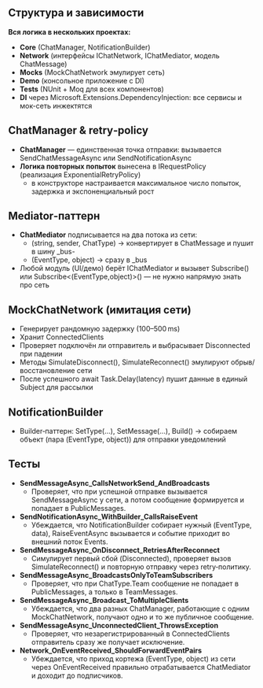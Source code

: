## Структура и зависимости
**Вся логика в нескольких проектах:**
- **Core** (ChatManager, NotificationBuilder)
- **Network** (интерфейсы IChatNetwork, IChatMediator, модель ChatMessage)
- **Mocks** (MockChatNetwork эмулирует сеть)
- **Demo** (консольное приложение с DI)
- **Tests** (NUnit + Moq для всех компонентов)
- **DI** через Microsoft.Extensions.DependencyInjection: все сервисы и мок-сеть инжектятся

## ChatManager & retry‑policy
- **ChatManager** — единственная точка отправки: вызывается SendChatMessageAsync или SendNotificationAsync
- **Логика повторных попыток** вынесена в IRequestPolicy (реализация ExponentialRetryPolicy)
	- в конструкторе настраивается максимальное число попыток, задержка и экспоненциальный рост

## Mediator‑паттерн
- **ChatMediator** подписывается на два потока из сети:
	- (string, sender, ChatType) → конвертирует в ChatMessage и пушит в шину _bus- 
	- (EventType, object) → сразу в _bus
- Любой модуль (UI/демо) берёт IChatMediator и вызывет Subscribe<ChatMessage>() или Subscribe<(EventType,object)>() — не нужно напрямую знать про сеть

## MockChatNetwork (имитация сети)
- Генерирует рандомную задержку (100–500 ms)
- Хранит ConnectedClients
- Проверяет подключён ли отправитель и выбрасывает Disconnected при падении
- Методы SimulateDisconnect(), SimulateReconnect() эмулируют обрыв/восстановление сети
- После успешного await Task.Delay(latency) пушит данные в единый Subject для рассылки

## NotificationBuilder
- Builder‑паттерн: SetType(...), SetMessage(...), Build() → собираем объект (пара (EventType, object)) для отправки уведомлений

## Тесты
- **SendMessageAsync_CallsNetworkSend_AndBroadcasts**
	- Проверяет, что при успешной отправке вызывается SendMessageAsync у сети, а потом сообщение формируется и попадает в PublicMessages.
- **SendNotificationAsync_WithBuilder_CallsRaiseEvent**
	- Убеждается, что NotificationBuilder собирает нужный (EventType, data), RaiseEventAsync вызывается и событие приходит во внешний поток Events.
- **SendMessageAsync_OnDisconnect_RetriesAfterReconnect**
	- Симулирует первый сбой (Disconnected), проверяет вызов SimulateReconnect() и повторную отправку через retry‑политику.
- **SendMessageAsync_BroadcastsOnlyToTeamSubscribers**
	- Проверяет, что при ChatType.Team сообщение не попадает в PublicMessages, а только в TeamMessages.
- **SendMessageAsync_Broadcast_ToMultipleClients**
	- Убеждается, что два разных ChatManager, работающие с одним MockChatNetwork, получают одно и то же публичное сообщение.
- **SendMessageAsync_UnconnectedClient_ThrowsException**
	- Проверяет, что незарегистрированный в ConnectedClients отправитель сразу же получает исключение.
- **Network_OnEventReceived_ShouldForwardEventPairs**
	- Убеждается, что приход кортежа (EventType, object) из сети через OnEventReceived правильно отрабатывается ChatMediator и доходит до подписчиков.
